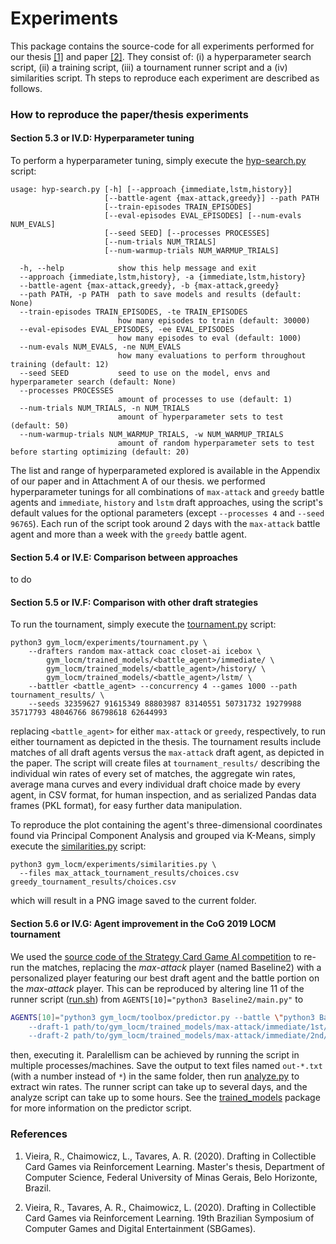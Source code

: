 # Experiments

This package contains the source-code for all experiments performed for our thesis <a href="#vieira2020a">[1]</a> 
and paper <a href="#vieira2020b">[2]</a>. They consist of: (i) a hyperparameter search script, (ii) a training 
script, (iii) a tournament runner script and a (iv) similarities script. Th steps to reproduce each experiment are
described as follows.


### How to reproduce the paper/thesis experiments

#### Section 5.3 or IV.D: Hyperparameter tuning

To perform a hyperparameter tuning, simply execute the [hyp-search.py](hyp-search.py) script:

```
usage: hyp-search.py [-h] [--approach {immediate,lstm,history}]
                     [--battle-agent {max-attack,greedy}] --path PATH
                     [--train-episodes TRAIN_EPISODES]
                     [--eval-episodes EVAL_EPISODES] [--num-evals NUM_EVALS]
                     [--seed SEED] [--processes PROCESSES]
                     [--num-trials NUM_TRIALS]
                     [--num-warmup-trials NUM_WARMUP_TRIALS]

  -h, --help            show this help message and exit
  --approach {immediate,lstm,history}, -a {immediate,lstm,history}
  --battle-agent {max-attack,greedy}, -b {max-attack,greedy}
  --path PATH, -p PATH  path to save models and results (default: None)
  --train-episodes TRAIN_EPISODES, -te TRAIN_EPISODES
                        how many episodes to train (default: 30000)
  --eval-episodes EVAL_EPISODES, -ee EVAL_EPISODES
                        how many episodes to eval (default: 1000)
  --num-evals NUM_EVALS, -ne NUM_EVALS
                        how many evaluations to perform throughout training (default: 12)
  --seed SEED           seed to use on the model, envs and hyperparameter search (default: None)
  --processes PROCESSES
                        amount of processes to use (default: 1)
  --num-trials NUM_TRIALS, -n NUM_TRIALS
                        amount of hyperparameter sets to test (default: 50)
  --num-warmup-trials NUM_WARMUP_TRIALS, -w NUM_WARMUP_TRIALS
                        amount of random hyperparameter sets to test before starting optimizing (default: 20)
```

The list and range of hyperparameted explored is available in the Appendix of our paper and in Attachment A of 
our thesis. we performed hyperparameter tunings for all combinations of `max-attack` and `greedy` battle agents 
and `immediate`, `history` and `lstm` draft approaches, using the script's default values for the optional 
parameters (except `--processes 4` and `--seed 96765`). Each run of the script took around 2 days with the
`max-attack` battle agent and more than a week with the `greedy` battle agent.

#### Section 5.4 or IV.E: Comparison between approaches

to do

#### Section 5.5 or IV.F: Comparison with other draft strategies

To run the tournament, simply execute the [tournament.py](tournament.py) script:
```
python3 gym_locm/experiments/tournament.py \
    --drafters random max-attack coac closet-ai icebox \
        gym_locm/trained_models/<battle_agent>/immediate/ \
        gym_locm/trained_models/<battle_agent>/history/ \
        gym_locm/trained_models/<battle_agent>/lstm/ \
    --battler <battle_agent> --concurrency 4 --games 1000 --path tournament_results/ \
    --seeds 32359627 91615349 88803987 83140551 50731732 19279988 35717793 48046766 86798618 62644993
```
replacing `<battle_agent>` for either `max-attack` or `greedy`, respectively, to run either tournament as 
depicted in the thesis. The tournament results include matches of all draft agents versus the `max-attack`
draft agent, as depicted in the paper. The script will create files at `tournament_results/` describing 
the individual win rates of every set of matches, the aggregate win rates, average mana curves and every 
individual draft choice made by every agent, in CSV format, for human inspection, and as serialized Pandas 
data frames (PKL format), for easy further data manipulation.

To reproduce the plot containing the agent's three-dimensional coordinates found via Principal Component 
Analysis and grouped via K-Means, simply execute the [similarities.py](similarities.py) script:
```
python3 gym_locm/experiments/similarities.py \
  --files max_attack_tournament_results/choices.csv greedy_tournament_results/choices.csv
```
which will result in a PNG image saved to the current folder.

#### Section 5.6 or IV.G: Agent improvement in the CoG 2019 LOCM tournament

We used the 
[source code of the Strategy Card Game AI competition](https://github.com/acatai/Strategy-Card-Game-AI-Competition/tree/master/contest-2019-08-COG) 
to re-run the matches, replacing the *max-attack* player (named Baseline2) with a personalized player featuring 
our best draft agent and the battle portion on the *max-attack* player. This can be reproduced by altering line 
11 of the runner script 
([run.sh](https://github.com/acatai/Strategy-Card-Game-AI-Competition/blob/master/contest-2019-08-COG/run.sh))
from `AGENTS[10]="python3 Baseline2/main.py"` to
```bash
AGENTS[10]="python3 gym_locm/toolbox/predictor.py --battle \"python3 Baseline2/main.py\" \
    --draft-1 path/to/gym_locm/trained_models/max-attack/immediate/1st/6.json \
    --draft-2 path/to/gym_locm/trained_models/max-attack/immediate/2nd/8.json"
```
then, executing it. Paralellism can be achieved by running the script in multiple processes/machines. Save the 
output to text files named `out-*.txt` (with a number instead of `*`) in the same folder, then run 
[analyze.py](https://github.com/acatai/Strategy-Card-Game-AI-Competition/blob/master/contest-2019-08-COG/analyze.py) 
to extract win rates. The runner script can take up to several days, and the analyze script can take up to some hours.
See the [trained_models](https://github.com/ronaldosvieira/gym-locm/tree/master/gym_locm/trained_models) 
package for more information on the predictor script.

### References

1. <span id="vieira2020a">Vieira, R., Chaimowicz, L., Tavares, A. R. (2020). Drafting in Collectible Card Games via 
Reinforcement Learning. Master's thesis, Department of Computer Science, Federal University 
of Minas Gerais, Belo Horizonte, Brazil.</span>

2. <span id="vieira2020b">Vieira, R., Tavares, A. R., Chaimowicz, L. (2020). Drafting in 
Collectible Card Games via Reinforcement Learning. 19th Brazilian Symposium of Computer Games
and Digital Entertainment (SBGames).</span>
